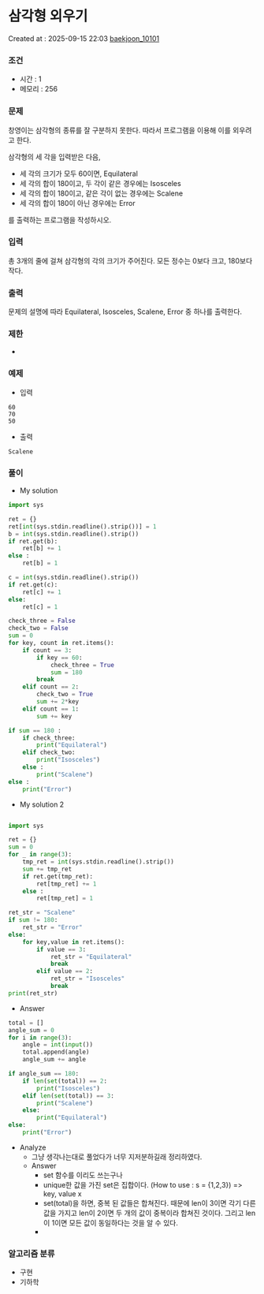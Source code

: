 # 삼각형 외우기
Created at : 2025-09-15 22:03
[baekjoon_10101](https://www.acmicpc.net/problem/10101)
### 조건
- 시간 : 1
- 메모리 : 256
### 문제
창영이는 삼각형의 종류를 잘 구분하지 못한다. 따라서 프로그램을 이용해 이를 외우려고 한다.

삼각형의 세 각을 입력받은 다음,

- 세 각의 크기가 모두 60이면, Equilateral
- 세 각의 합이 180이고, 두 각이 같은 경우에는 Isosceles
- 세 각의 합이 180이고, 같은 각이 없는 경우에는 Scalene
- 세 각의 합이 180이 아닌 경우에는 Error

를 출력하는 프로그램을 작성하시오.
### 입력
총 3개의 줄에 걸쳐 삼각형의 각의 크기가 주어진다. 모든 정수는 0보다 크고, 180보다 작다.
### 출력
문제의 설명에 따라 Equilateral, Isosceles, Scalene, Error 중 하나를 출력한다.
### 제한
- 
### 예제
- 입력
```
60
70
50
```
- 출력
```
Scalene
``` 

### 풀이
- My solution
```python
import sys

ret = {}
ret[int(sys.stdin.readline().strip())] = 1
b = int(sys.stdin.readline().strip())
if ret.get(b):
    ret[b] += 1
else :
    ret[b] = 1

c = int(sys.stdin.readline().strip())
if ret.get(c):
    ret[c] += 1
else:
    ret[c] = 1

check_three = False
check_two = False
sum = 0
for key, count in ret.items():
    if count == 3:
        if key == 60:
            check_three = True
            sum = 180
        break
    elif count == 2:
        check_two = True
        sum += 2*key
    elif count == 1:
        sum += key

if sum == 180 :
    if check_three:
        print("Equilateral")
    elif check_two:
        print("Isosceles")
    else :
        print("Scalene")
else :
    print("Error")

```

- My solution 2
```python

import sys

ret = {}
sum = 0
for _ in range(3):
    tmp_ret = int(sys.stdin.readline().strip())
    sum += tmp_ret
    if ret.get(tmp_ret):
        ret[tmp_ret] += 1
    else :
        ret[tmp_ret] = 1

ret_str = "Scalene"
if sum != 180:
    ret_str = "Error"
else:
    for key,value in ret.items():
        if value == 3:
            ret_str = "Equilateral"
            break
        elif value == 2:
            ret_str = "Isosceles"
            break
print(ret_str)
```
- Answer
```python
total = []
angle_sum = 0
for i in range(3):
    angle = int(input())
    total.append(angle)
    angle_sum += angle

if angle_sum == 180:
    if len(set(total)) == 2:
        print("Isosceles")
    elif len(set(total)) == 3:
        print("Scalene")
    else:
        print("Equilateral")
else:
    print("Error")
```

- Analyze
	- 그냥 생각나는대로 풀었다가 너무 지저분하길래 정리하였다.
	- Answer 
		- set 함수를 이리도 쓰는구나
		- unique한 값을 가진 set은 집합이다. (How to use : s = {1,2,3}) => key, value x
		- set(total)을 하면, 중복 된 값들은 합쳐진다. 때문에 len이 3이면 각기 다른 값을 가지고 len이 2이면 두 개의 값이 중복이라 합쳐진 것이다. 그리고 len이 1이면 모든 값이 동일하다는 것을 알 수 있다.
		- 
### 알고리즘 분류
- 구현
- 기하학